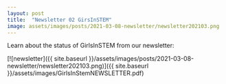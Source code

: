 ```yaml
---
layout: post
title:  "Newsletter 02 GirsInSTEM"
image: assets/images/posts/2021-03-08-newsletter/newsletter202103.png
---
```


Learn about the status of GirlsInSTEM from our newsletter:

[![newsletter]({{ site.baseurl }}/assets/images/posts/2021-03-08-newsletter/newsletter202103.png)]({{ site.baseurl }}/assets/images/GirlsInStemNEWSLETTER.pdf)



